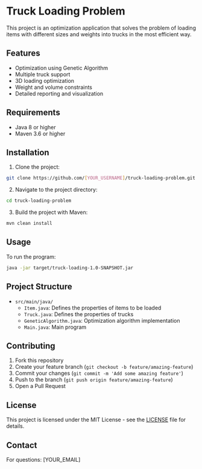 # Truck Loading Problem

This project is an optimization application that solves the problem of loading items with different sizes and weights into trucks in the most efficient way.

## Features

- Optimization using Genetic Algorithm
- Multiple truck support
- 3D loading optimization
- Weight and volume constraints
- Detailed reporting and visualization

## Requirements

- Java 8 or higher
- Maven 3.6 or higher

## Installation

1. Clone the project:
```bash
git clone https://github.com/[YOUR_USERNAME]/truck-loading-problem.git
```

2. Navigate to the project directory:
```bash
cd truck-loading-problem
```

3. Build the project with Maven:
```bash
mvn clean install
```

## Usage

To run the program:

```bash
java -jar target/truck-loading-1.0-SNAPSHOT.jar
```

## Project Structure

- `src/main/java/`
  - `Item.java`: Defines the properties of items to be loaded
  - `Truck.java`: Defines the properties of trucks
  - `GeneticAlgorithm.java`: Optimization algorithm implementation
  - `Main.java`: Main program

## Contributing

1. Fork this repository
2. Create your feature branch (`git checkout -b feature/amazing-feature`)
3. Commit your changes (`git commit -m 'Add some amazing feature'`)
4. Push to the branch (`git push origin feature/amazing-feature`)
5. Open a Pull Request

## License

This project is licensed under the MIT License - see the [LICENSE](LICENSE) file for details.

## Contact

For questions: [YOUR_EMAIL] 